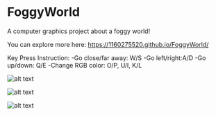 # FoggyWorld
A computer graphics project about a foggy world!

You can explore more here: https://1160275520.github.io/FoggyWorld/

Key Press Instruction:
-Go close/far away: W/S
-Go left/right:A/D
-Go up/down: Q/E
-Change RGB color: O/P, U/I, K/L

![alt text](https://backgroundpicture.s3.amazonaws.com/foggy1.png)

![alt text](https://backgroundpicture.s3.amazonaws.com/foggy2.png)

![alt text](https://backgroundpicture.s3.amazonaws.com/foggy3.png)

